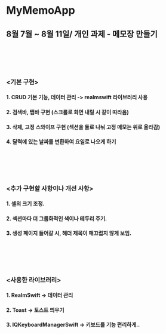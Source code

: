 # MyMemoApp
## 8월 7월 ~ 8월 11일/ 개인 과제 - 메모장 만들기


<br></br>
-----


### <기본 구현>
#### 1. CRUD 기본 기능, 데이터 관리 -> realmswift 라이브러리 사용 
#### 2. 검색바, 탭바 구현 (스크롤로 화면 내릴 시 같이 따라옴)
#### 3. 삭제, 고정 스와이프 구현 (섹션을 둘로 나눠 고정 메모는 위로 올라감)
#### 4. 달력에 있는 날짜를 변환하여 요일로 나오게 하기



<br></br>
-----


### <추가 구현할 사항이나 개선 사항>
#### 1. 셀의 크기 조정.
#### 2. 섹션마다 더 그룹화적인 색이나 테두리 주기.
#### 3. 생성 페이지 들어갈 시, 헤더 제목이 매끄럽지 않게 보임.


<br></br>
-----

### <사용한 라이브러리>
#### 1. RealmSwift -> 데이터 관리
#### 2. Toast -> 토스트 띄우기
#### 3. IQKeyboardManagerSwift -> 키보드를 기능 편리하게..



